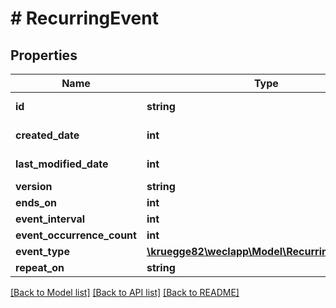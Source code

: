 # # RecurringEvent

## Properties

Name | Type | Description | Notes
------------ | ------------- | ------------- | -------------
**id** | **string** |  | [optional] [readonly]
**created_date** | **int** |  | [optional] [readonly]
**last_modified_date** | **int** |  | [optional] [readonly]
**version** | **string** |  | [optional]
**ends_on** | **int** |  | [optional]
**event_interval** | **int** |  | [optional]
**event_occurrence_count** | **int** |  | [optional]
**event_type** | [**\kruegge82\weclapp\Model\RecurringEventType**](RecurringEventType.md) |  | [optional]
**repeat_on** | **string** |  | [optional]

[[Back to Model list]](../../README.md#models) [[Back to API list]](../../README.md#endpoints) [[Back to README]](../../README.md)
